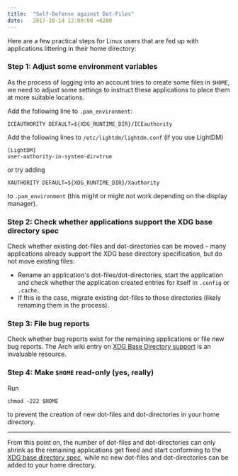 ```yaml
---
title:  "Self-Defense against Dot-Files"
date:   2017-10-14 12:00:00 +0200
---
```


Here are a few practical steps for Linux users that are fed up with applications littering in their home directory:

### Step 1: Adjust some environment variables

As the process of logging into an account tries to create some files in `$HOME`,
we need to adjust some settings to instruct these applications to place them at more suitable locations.

Add the following line to `.pam_environment`:

    ICEAUTHORITY DEFAULT=${XDG_RUNTIME_DIR}/ICEauthority

Add the following lines to `/etc/lightdm/lightdm.conf` (if you use LightDM)

    [LightDM]
    user-authority-in-system-dir=true

or try adding

    XAUTHORITY DEFAULT=${XDG_RUNTIME_DIR}/Xauthority

to `.pam_environment` (this might or might not work depending on the display manager).

### Step 2: Check whether applications support the XDG base directory spec

Check whether existing dot-files and dot-directories can be moved –
many applications already support the XDG base directory specification,
but do not move existing files:

  - Rename an application's dot-files/dot-directories, start the application and check whether the
    application created entries for itself in `.config` or `.cache`.
  - If this is the case, migrate existing dot-files to those directories
    (likely renaming them in the process).

### Step 3: File bug reports

Check whether bug reports exist for the remaining applications or file new bug reports.
  The Arch wiki entry on
  [XDG Base Directory support](https://wiki.archlinux.org/index.php/XDG_Base_Directory_support)
  is an invaluable resource.

### Step 4: Make `$HOME` read-only (yes, really)

Run

    chmod -222 $HOME

to prevent the creation of new dot-files and dot-directories in your home directory.

----

From this point on, the number of dot-files and dot-directories can only shrink
as the remaining applications get fixed and start conforming to the
[XDG base directory spec](https://standards.freedesktop.org/basedir-spec/basedir-spec-latest.html),
while no new dot-files and dot-directories can be added to your
home directory.
